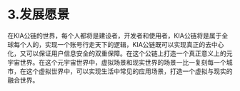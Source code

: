 # 3.发展愿景

在KIA公链的世界，每个人都将是建设者，开发者和使用者，KIA公链将是属于全球每个人的，实现一个账号行走天下的逻辑，KIA公链既可以实现真正的去中心化，又可以保证用户信息安全的双重保障。在这个公链上打造一个真正意义上的元宇宙世界。在这个元宇宙世界中，虚拟场景和现实世界的场景一比一复刻每一个城市，在这个虚拟世界中，可以实现生活中常见的应用场景，打造一个虚拟与现实的融合世界。
